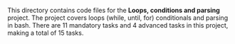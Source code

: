This directory contains code files for the **Loops, conditions and parsing** project. The project covers
loops (while, until, for) conditionals and parsing in bash. There are 11 mandatory tasks and 4 advanced tasks
in this project, making a total of 15 tasks.
